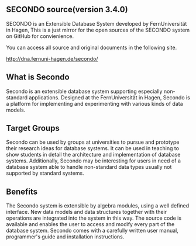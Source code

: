 ## SECONDO source(version 3.4.0)

SECONDO is an Extensible Database System developed by FernUniversität in Hagen,
This is a just mirror for the open sources of the SECONDO system on GitHub for convienience.

You can access all source and original documents in the following site.

http://dna.fernuni-hagen.de/secondo/


## What is Secondo

Secondo is an extensible database system supporting especially non-standard applications. Designed at the FernUniversität in Hagen, Secondo is a platform for implementing and experimenting with various kinds of data models.

## Target Groups

Secondo can be used by groups at universities to pursue and prototype their research ideas for database systems. It can be used in teaching to show students in detail the architecture and implementation of database systems. Additionally, Secondo may be interesting for users in need of a database system able to handle non-standard data types usually not supported by standard systems.

## Benefits

The Secondo system is extensible by algebra modules, using a well defined interface. New data models and data structures together with their operations are integrated into the system in this way. The source code is available and enables the user to access and modify every part of the database system. Secondo comes with a carefully written user manual, programmer's guide and installation instructions.
